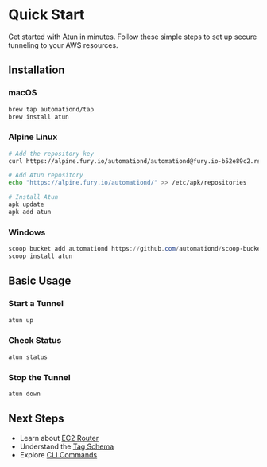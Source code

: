 # Quick Start

Get started with Atun in minutes. Follow these simple steps to set up secure tunneling to your AWS resources.

## Installation

### macOS
```bash
brew tap automationd/tap
brew install atun
```

### Alpine Linux
```bash
# Add the repository key
curl https://alpine.fury.io/automationd/automationd@fury.io-b52e89c2.rsa.pub > /etc/apk/keys/automationd@fury.io-b52e89c2.rsa.pub

# Add Atun repository
echo "https://alpine.fury.io/automationd/" >> /etc/apk/repositories

# Install Atun
apk update
apk add atun
```

### Windows
```powershell
scoop bucket add automationd https://github.com/automationd/scoop-bucket.git
scoop install atun
```

## Basic Usage
### Start a Tunnel
```bash
atun up
```

### Check Status
```bash
atun status
```

### Stop the Tunnel
```bash
atun down
```

## Next Steps

- Learn about [EC2 Router](/guide/ec2-router)
- Understand the [Tag Schema](/guide/tag-schema)
- Explore [CLI Commands](/reference/cli-commands)

